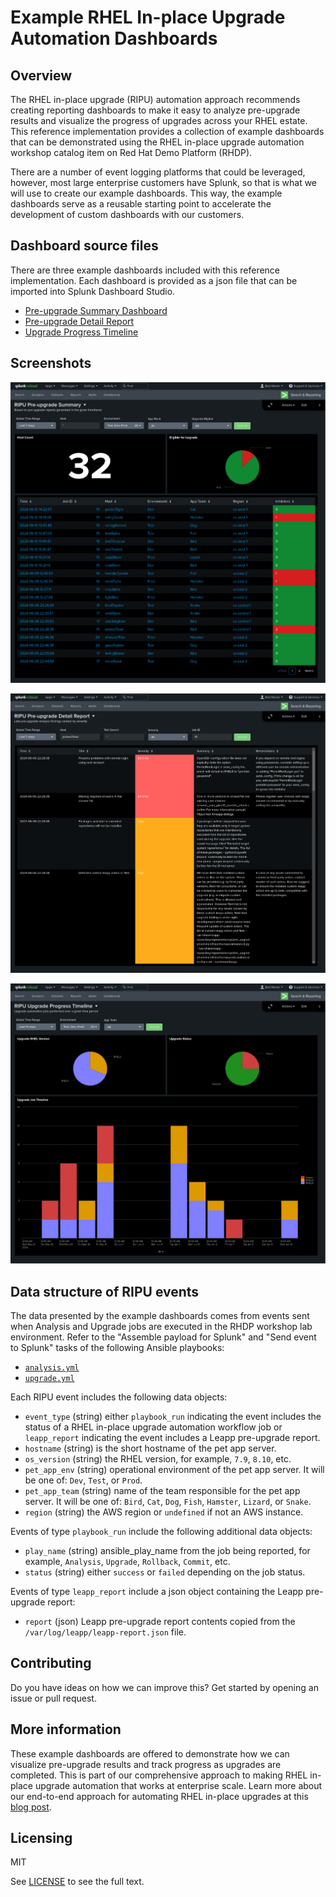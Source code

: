 # Example RHEL In-place Upgrade Automation Dashboards

## Overview

The RHEL in-place upgrade (RIPU) automation approach recommends creating reporting dashboards to make it easy to analyze pre-upgrade results and visualize the progress of upgrades across your RHEL estate. This reference implementation provides a collection of example dashboards that can be demonstrated using the RHEL in-place upgrade automation workshop catalog item on Red Hat Demo Platform (RHDP).

There are a number of event logging platforms that could be leveraged, however, most large enterprise customers have Splunk, so that is what we will use to create our example dashboards. This way, the example dashboards serve as a reusable starting point to accelerate the development of custom dashboards with our customers.

## Dashboard source files

There are three example dashboards included with this reference implementation. Each dashboard is provided as a json file that can be imported into Splunk Dashboard Studio.

- [Pre-upgrade Summary Dashboard](./dashboards/ripu-preupg-summary.json)
- [Pre-upgrade Detail Report](./dashboards/ripu-preupg-detail.json)
- [Upgrade Progress Timeline](./dashboards/ripu-upgrade-timeline.json)

## Screenshots

![Pre-upgrade Summary Dashboard](images/ripu-preupg-summary.svg)

![Pre-upgrade Detail Report](images/ripu-preupg-detail.svg)

![Upgrade Progress Timeline](images/ripu-upgrade-timeline.svg)

## Data structure of RIPU events

The data presented by the example dashboards comes from events sent when Analysis and Upgrade jobs are executed in the RHDP workshop lab environment. Refer to the "Assemble payload for Splunk" and "Send event to Splunk" tasks of the following Ansible playbooks:

- [`analysis.yml`](https://github.com/redhat-partner-tech/leapp-project/blob/60f6cde5870a514cbbaeecc50f7f705722e3c2d7/analysis.yml#L75-L104)
- [`upgrade.yml`](https://github.com/redhat-partner-tech/leapp-project/blob/60f6cde5870a514cbbaeecc50f7f705722e3c2d7/upgrade.yml#L27-L57)

Each RIPU event includes the following data objects:

- `event_type` (string) either `playbook_run` indicating the event includes the status of a RHEL in-place upgrade automation workflow job or `leapp_report` indicating the event includes a Leapp pre-upgrade report.
- `hostname` (string) is the short hostname of the pet app server.
- `os_version` (string) the RHEL version, for example, `7.9`, `8.10`, etc.
- `pet_app_env` (string) operational environment of the pet app server. It will be one of: `Dev`, `Test`, or `Prod`. 
- `pet_app_team` (string) name of the team responsible for the pet app server. It will be one of: `Bird`, `Cat`, `Dog`, `Fish`, `Hamster`, `Lizard`, or `Snake`.
- `region` (string) the AWS region or `undefined` if not an AWS instance.

Events of type `playbook_run` include the following additional data objects:

- `play_name` (string) ansible_play_name from the job being reported, for example, `Analysis`, `Upgrade`, `Rollback`, `Commit`, etc.
- `status` (string) either `success` or `failed` depending on the job status.

Events of type `leapp_report` include a json object containing the Leapp pre-upgrade report: 

- `report` (json) Leapp pre-upgrade report contents copied from the `/var/log/leapp/leapp-report.json` file. 

## Contributing

Do you have ideas on how we can improve this? Get started by opening an issue or pull request.

## More information

These example dashboards are offered to demonstrate how we can visualize pre-upgrade results and track progress as upgrades are completed. This is part of our comprehensive approach to making RHEL in-place upgrade automation that works at enterprise scale. Learn more about our end-to-end approach for automating RHEL in-place upgrades at this [blog post](https://red.ht/bobblog).

## Licensing

MIT

See [LICENSE](LICENSE) to see the full text.
